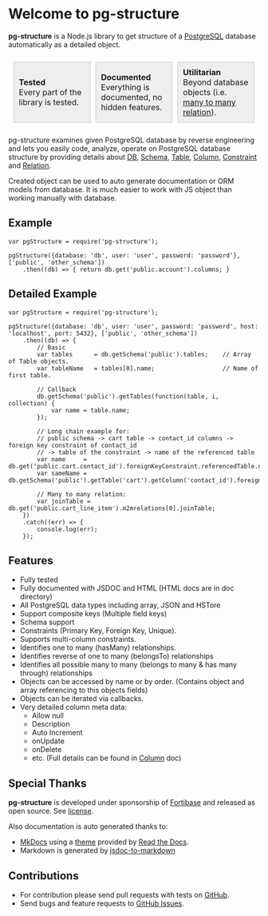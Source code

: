 # Welcome to pg-structure

**pg-structure** is a Node.js library to get structure of a [PostgreSQL](http://www.postgresql.org) database automatically as a detailed object.


<table style="border:none; border-spacing: 10px; border-collapse: separate;">
    <tr>
        <td style="width:28%; padding:10px 10px 10px 10px; border:1px solid #CCCCCC; background:#EEEEEE;">
            <strong>Tested</strong><br>
            Every part of the library is tested.
        </td>
        <td style="width:28%; padding:10px 10px 10px 10px; border:1px solid #CCCCCC; background:#EEEEEE;">
            <strong>Documented</strong><br>
            Everything is documented, no hidden features.
        </td>
        <td style="width:28%; padding:10px 10px 10px 10px; border:1px solid #CCCCCC; background:#EEEEEE;">
            <strong>Utilitarian</strong><br>
            Beyond database objects (i.e. <a href="api/m2m-relation">many to many relation</a>).
        </td>
    </tr>
</table>

pg-structure examines given PostgreSQL database by reverse engineering and lets you easily code, analyze, operate on PostgreSQL database structure by providing details about [DB](http://www.pg-structure.com/api/DB), [Schema](http://www.pg-structure.com/api/Schema), [Table](http://www.pg-structure.com/api/Table), [Column](http://www.pg-structure.com/api/Column), [Constraint](http://www.pg-structure.com/api/Constraint) and [Relation](http://www.pg-structure.com/api/Relation).

Created object can be used to auto generate documentation or ORM models from database. It is much easier to work with JS object than working manually with database.

## Example

    var pgStructure = require('pg-structure');
    
    pgStructure({database: 'db', user: 'user', password: 'password'}, ['public', 'other_schema'])
        .then((db) => { return db.get('public.account').columns; }

## Detailed Example

    var pgStructure = require('pg-structure');

    pgStructure({database: 'db', user: 'user', password: 'password', host: 'localhost', port: 5432}, ['public', 'other_schema'])
        .then((db) => {
            // Basic
            var tables      = db.getSchema('public').tables;    // Array of Table objects.
            var tableName   = tables[0].name;                   // Name of first table.
            
            // Callback
            db.getSchema('public').getTables(function(table, i, collection) {
                var name = table.name;
            });
            
            // Long chain example for:
            // public schema -> cart table -> contact_id columns -> foreign key constraint of contact_id
            // -> table of the constraint -> name of the referenced table
            var name     = db.get('public.cart.contact_id').foreignKeyConstraint.referencedTable.name;
            var sameName = db.getSchema('public').getTable('cart').getColumn('contact_id').foreignKeyConstraint.referencedTable.name;
            
            // Many to many relation:
            var joinTable = db.get('public.cart_line_item').m2mrelations[0].joinTable;
        })
        .catch((err) => {
            console.log(err);
        });

## Features

* Fully tested
* Fully documented with JSDOC and HTML (HTML docs are in doc directory)
* All PostgreSQL data types including array, JSON and HSTore
* Support composite keys (Multiple field keys)
* Schema support
* Constraints (Primary Key, Foreign Key, Unique).
* Supports multi-column constraints.
* Identifies one to many (hasMany) relationships.
* Identifies reverse of one to many (belongsTo) relationships
* Identifies all possible many to many (belongs to many & has many through) relationships
* Objects can be accessed by name or by order. (Contains object and array referencing to this objects fields)
* Objects can be iterated via callbacks.
* Very detailed column meta data:
    * Allow null
    * Description
    * Auto Increment
    * onUpdate
    * onDelete
    * etc. (Full details can be found in [Column](http://www.pg-structure.com/api/Column) doc)

## Special Thanks
**pg-structure** is developed under sponsorship of [Fortibase](http://www.fortibase.com) and released as open source. See [license](http://www.pg-structure/license).

Also documentation is auto generated thanks to:

* [MkDocs](http://www.mkdocs.org/) using a [theme](https://github.com/snide/sphinx_rtd_theme) provided by [Read the Docs](https://readthedocs.org/).
* Markdown is generated by [jsdoc-to-markdown](https://www.npmjs.com/package/jsdoc-to-markdown)

## Contributions

* For contribution please send pull requests with tests on [GitHub](https://github.com/ozum/pg-structure.git).
* Send bugs and feature requests to [GitHub Issues](https://github.com/ozum/pg-structure/issues).

